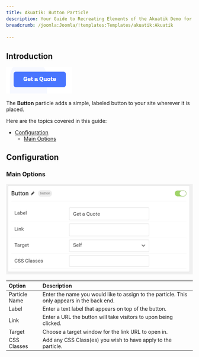 ```yaml
---
title: Akuatik: Button Particle
description: Your Guide to Recreating Elements of the Akuatik Demo for Joomla
breadcrumb: /joomla:Joomla/!templates:Templates/akuatik:Akuatik

---
```


## Introduction

![](assets/particle_button1.png)

The **Button** particle adds a simple, labeled button to your site wherever it is placed.

Here are the topics covered in this guide:

* [Configuration](#configuration)
    - [Main Options](#main-options)

## Configuration

### Main Options

![](assets/particle_button2.png)

| Option        | Description                                                                                 |
| :-----        | :-----                                                                                      |
| Particle Name | Enter the name you would like to assign to the particle. This only appears in the back end. |
| Label         | Enter a text label that appears on top of the button.                                       |
| Link          | Enter a URL the button will take visitors to upon being clicked.                            |
| Target        | Choose a target window for the link URL to open in.                                         |
| CSS Classes   | Add any CSS Class(es) you wish to have apply to the particle.                               |
